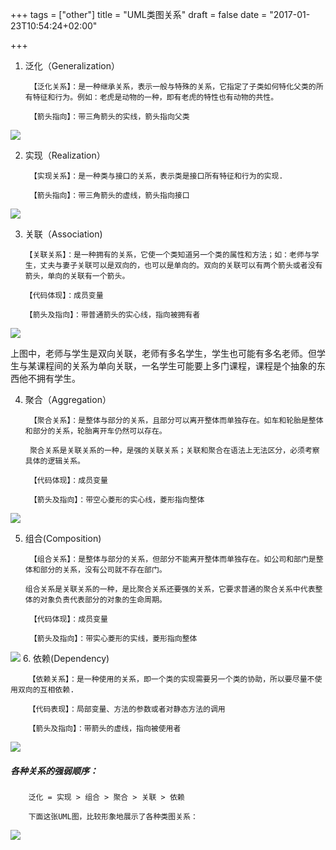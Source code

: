 +++
tags = ["other"]
title = "UML类图关系"
draft = false
date = "2017-01-23T10:54:24+02:00"

+++


1. 泛化（Generalization）


		【泛化关系】：是一种继承关系，表示一般与特殊的关系，它指定了子类如何特化父类的所有特征和行为。例如：老虎是动物的一种，即有老虎的特性也有动物的共性。

        【箭头指向】：带三角箭头的实线，箭头指向父类



![](http://i.imgur.com/Po3fLfI.png)



2. 实现（Realization）

        【实现关系】：是一种类与接口的关系，表示类是接口所有特征和行为的实现.

        【箭头指向】：带三角箭头的虚线，箭头指向接口


![](http://i.imgur.com/QxqYA5g.png)





 3. 关联（Association)

        【关联关系】：是一种拥有的关系，它使一个类知道另一个类的属性和方法；如：老师与学生，丈夫与妻子关联可以是双向的，也可以是单向的。双向的关联可以有两个箭头或者没有箭头，单向的关联有一个箭头。

        【代码体现】：成员变量

        【箭头及指向】：带普通箭头的实心线，指向被拥有者

![](http://i.imgur.com/VIgvr0m.png)




 上图中，老师与学生是双向关联，老师有多名学生，学生也可能有多名老师。但学生与某课程间的关系为单向关联，一名学生可能要上多门课程，课程是个抽象的东西他不拥有学生。 



4. 聚合（Aggregation）

        【聚合关系】：是整体与部分的关系，且部分可以离开整体而单独存在。如车和轮胎是整体和部分的关系，轮胎离开车仍然可以存在。

        聚合关系是关联关系的一种，是强的关联关系；关联和聚合在语法上无法区分，必须考察具体的逻辑关系。

        【代码体现】：成员变量

        【箭头及指向】：带空心菱形的实心线，菱形指向整体




![](http://i.imgur.com/ic1L3Ia.png)



5. 组合(Composition)

        【组合关系】：是整体与部分的关系，但部分不能离开整体而单独存在。如公司和部门是整体和部分的关系，没有公司就不存在部门。

       组合关系是关联关系的一种，是比聚合关系还要强的关系，它要求普通的聚合关系中代表整体的对象负责代表部分的对象的生命周期。

		【代码体现】：成员变量

		【箭头及指向】：带实心菱形的实线，菱形指向整体

![](http://i.imgur.com/zcWDtP8.png)
6. 依赖(Dependency)

        【依赖关系】：是一种使用的关系，即一个类的实现需要另一个类的协助，所以要尽量不使用双向的互相依赖.

        【代码表现】：局部变量、方法的参数或者对静态方法的调用

        【箭头及指向】：带箭头的虚线，指向被使用者


![](http://i.imgur.com/I6YvjUY.png)



##### 各种关系的强弱顺序：

        泛化 = 实现 > 组合 > 聚合 > 关联 > 依赖 

        下面这张UML图，比较形象地展示了各种类图关系：




![](http://i.imgur.com/RZS0mh7.png)